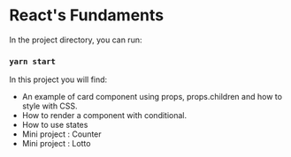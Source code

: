 # React's Fundaments

In the project directory, you can run:

### `yarn start`

 In this project you will find:

 * An example of card component using props, props.children and how to style with CSS. 
 * How to render a component with conditional. 
 * How to use states
 * Mini project : Counter
 * Mini project : Lotto
